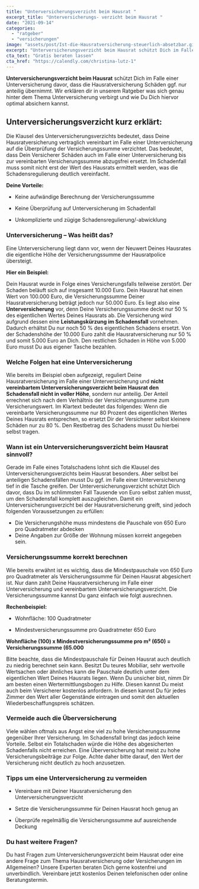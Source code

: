 ```yaml
---
title: "Unterversicherungsverzicht beim Hausrat "
excerpt_title: "Unterversicherungs- verzicht beim Hausrat "
date: "2021-09-14"
categories: 
  - "ratgeber"
  - "versicherungen"
image: "assets/post/Ist-die-Hausratversicherung-steuerlich-absetzbar.gif"
excerpt: "Unterversicherungsverzicht beim Hausrat schützt Dich im Falle einer Unterversicherung davor, dass die Hausratversicherung Schäden ggf. nur anteilig übernimmt.  Wir erklären dir in unserem Ratgeber was sich genau hinter dem Thema Unterversicherung verbirgt und wie Du Dich hiervor optimal absichern kannst."
cta_text: "Gratis beraten lassen"
cta_href: "https://calendly.com/christina-lutz-1"
---
```




**Unterversicherungsverzicht beim Hausrat** schützt Dich im Falle einer Unterversicherung davor, dass die Hausratversicherung Schäden ggf. nur anteilig übernimmt.  Wir erklären dir in unserem Ratgeber was sich genau hinter dem Thema Unterversicherung verbirgt und wie Du Dich hiervor optimal absichern kannst.

## Unterversicherungsverzicht kurz erklärt:
Die Klausel des Unterversicherungsverzichts bedeutet, dass Deine Hausratversicherung vertraglich vereinbart im Falle einer Unterversicherung auf die Überprüfung der Versicherungssumme verzichtet. Das bedeutet, dass Dein Versicherer Schäden auch im Falle einer Unterversicherung bis zur vereinbarten Versicherungssumme abzugsfrei ersetzt. Im Schadenfall muss somit nicht erst der Wert des Hausrats ermittelt werden, was die Schadensregulierung deutlich vereinfacht.

**Deine Vorteile:**

- Keine aufwändige Berechnung der Versicherungssumme

- Keine Überprüfung auf Unterversicherung im Schadenfall

- Unkomplizierte und zügige Schadensregulierung/-abwicklung

### Unterversicherung – Was heißt das?
Eine Unterversicherung liegt dann vor, wenn der Neuwert Deines Hausrates die eigentliche Höhe der Versicherungssumme der Hausratpolice übersteigt.

**Hier ein Beispiel:**

Dein Hausrat wurde in Folge eines Versicherungsfalls teilweise zerstört. Der Schaden beläuft sich auf insgesamt 10.000 Euro. Dein Hausrat hat einen Wert von 100.000 Euro, die Versicherungssumme Deiner Hausratversicherung beträgt jedoch nur 50.000 Euro. Es liegt also eine **Unterversicherung** vor, denn Deine Versicherungssumme deckt nur 50 % des eigentlichen Wertes Deines Hausrats ab. Die Versicherung wird aufgrund dessen eine **Leistungskürzung im Schadensfall** vornehmen. Dadurch erhältst Du nur noch 50 % des eigentlichen Schadens ersetzt. Von der Schadenshöhe der 10.000 Euro zahlt die Hausratversicherung nur 50 % und somit 5.000 Euro an Dich. Den restlichen Schaden in Höhe von 5.000 Euro musst Du aus eigener Tasche bezahlen.

### Welche Folgen hat eine Unterversicherung
Wie bereits im Beispiel oben aufgezeigt, reguliert Deine Hausratversicherung im Falle einer Unterversicherung und **nicht vereinbartem Unterversicherungsverzicht beim Hausrat den Schadensfall nicht in voller Höhe**, sondern nur anteilig. Der Anteil errechnet sich nach dem Verhältnis der Versicherungssumme zum Versicherungswert. Im Klartext bedeutet das folgendes: Wenn die vereinbarte Versicherungssumme nur 80 Prozent des eigentlichen Wertes Deines Hausrats entsprechen, so ersetzt Dir der Versicherer selbst kleinere Schäden nur zu 80 %. Den Restbetrag des Schadens musst Du hierbei selbst tragen.

### Wann ist ein Unterversicherungsverzicht beim Hausrat sinnvoll?
Gerade im Falle eines Totalschadens lohnt sich die Klausel des Unterversicherungsverzichts beim Hausrat besonders. Aber selbst bei anteiligen Schadensfällen musst Du ggf. im Falle einer Unterversicherung tief in die Tasche greifen. Der Unterversicherungsverzicht schützt Dich davor, dass Du im schlimmsten Fall Tausende von Euro selbst zahlen musst, um den Schadensfall komplett auszugleichen. Damit ein Unterversicherungsverzicht bei der Hausratversicherung greift, sind jedoch folgenden Voraussetzungen zu erfüllen:

- Die Versicherungshöhe muss mindestens die Pauschale von 650 Euro pro Quadratmeter abdecken
- Deine Angaben zur Größe der Wohnung müssen korrekt angegeben sein.

### Versicherungssumme korrekt berechnen
Wie bereits erwähnt ist es wichtig, dass die Mindestpauschale von 650 Euro pro Quadratmeter als Versicherungssumme für Deinen Hausrat abgesichert ist. Nur dann zahlt Deine Hausratversicherung im Falle einer Unterversicherung und vereinbartem Unterversicherungsverzicht. Die Versicherungssumme kannst Du ganz einfach wie folgt ausrechnen.

**Rechenbeispiel:**

- Wohnfläche: 100 Quadratmeter

- Mindestversicherungssumme pro Quadratmeter 650 Euro

**Wohnfläche (100) x Mindestversicherungssumme pro m² (650) = Versicherungssumme (65.000**

Bitte beachte, dass die Mindestpauschale für Deinen Hausrat auch deutlich zu niedrig berechnet sein kann. Besitzt Du teures Mobiliar, sehr wertvolle Wertsachen oder ähnliches kann die Pauschale deutlich unter dem eigentlichen Wert Deines Hausrats liegen.  Wenn Du unsicher bist, nimm Dir am besten einen Wertermittlungsbogen zu Hilfe. Diesen kannst Du meist auch beim Versicherer kostenlos anfordern. In diesen kannst Du für jedes Zimmer den Wert aller Gegenstände eintragen und somit den aktuellen Wiederbeschaffungspreis schätzen.

### Vermeide auch die Überversicherung
Viele wählen oftmals aus Angst eine viel zu hohe Versicherungssumme gegenüber Ihrer Versicherung. Im Schadensfall bringt das jedoch keine Vorteile. Selbst ein Totalschaden würde die Höhe des abgesicherten Schadenfalls nicht erreichen. Eine Überversicherung hat meist zu hohe Versicherungsbeiträge zur Folge. Achte daher bitte darauf, den Wert der Versicherung nicht deutlich zu hoch anzusetzen.


### Tipps um eine Unterversicherung zu vermeiden

- Vereinbare mit Deiner Hausratversicherung den Unterversicherungsverzicht

- Setze die Versicherungssumme für Deinen Hausrat hoch genug an

- Überprüfe regelmäßig die Versicherungssumme auf ausreichende Deckung

### Du hast weitere Fragen?
Du hast Fragen zum Unterversicherungsverzicht beim Hausrat oder eine andere Frage zum Thema Hausratversicherung oder Versicherungen im Allgemeinen? Unsere Experten beraten Dich gerne kostenfrei und unverbindlich. Vereinbare jetzt kostenlos Deinen telefonischen oder online Beratungstermin.